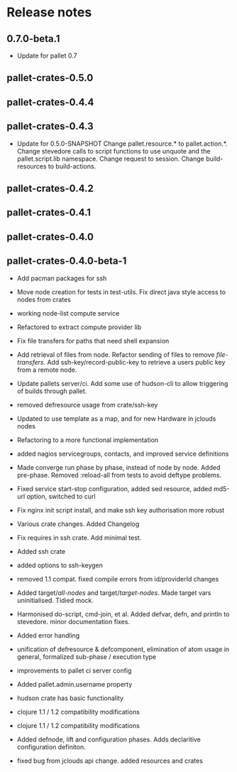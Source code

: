 # Release notes

## 0.7.0-beta.1

- Update for pallet 0.7

## pallet-crates-0.5.0


## pallet-crates-0.4.4


## pallet-crates-0.4.3

- Update for 0.5.0-SNAPSHOT
  Change pallet.resource.* to pallet.action.*. Change stevedore calls to
  script functions to use unquote and the pallet.script.lib namespace. 
  Change request to session.  Change build-resources to build-actions.


## pallet-crates-0.4.2


## pallet-crates-0.4.1


## pallet-crates-0.4.0


## pallet-crates-0.4.0-beta-1

- Add pacman packages for ssh

- Move node creation for tests in test-utils. Fix direct java style access to
  nodes from crates

- working node-list compute service

- Refactored to extract compute provider lib

- Fix file transfers for paths that need shell expansion

- Add retrieval of files from node. Refactor sending of files to remove
  *file-transfers*. Add ssh-key/record-public-key to retrieve a users
  public key from a remote node.

- Update pallets server/ci.  Add some use of hudson-cli to allow triggering
  of builds through pallet.

- removed defresource usage from crate/ssh-key

- Updated to use template as a map, and for new Hardware in jclouds nodes

- Refactoring to a more functional implementation

- added nagios servicegroups, contacts, and improved service definitions

- Made converge run phase by phase, instead of node by node.  Added
  pre-phase. Removed :reload-all from tests to avoid deftype problems.

- Fixed service start-stop configuration, added sed resource, added md5-url
  option, switched to curl

- Fix nginx init script install, and make ssh key authorisation more robust

- Various crate changes. Added Changelog

- Fix requires in ssh crate. Add minimal test.

- Added ssh crate

- added options to ssh-keygen

- removed 1.1 compat.  fixed compile errors from id/providerId changes

- Added target/*all-nodes* and target/*target-nodes*.  Made target vars
  uninitialised. Tidied mock.

- Harmonised do-script, cmd-join, et al.  Added defvar, defn, and println to
  stevedore. minor documentation fixes.

- Added error handling

- unification of defresource & defcomponent, elimination of atom usage in
  general, formalized sub-phase / execution type

- improvements to pallet ci server config

- Added pallet.admin.username property

- hudson crate has basic functionality

- clojure 1.1 / 1.2 compatibility modifications

- clojure 1.1 / 1.2 compatibility modifications

- Added defnode, lift and configuration phases. Adds declaritive
  configuration definiton.

- fixed bug from jclouds api change. added resources and crates

